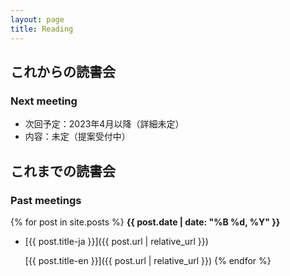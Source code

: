 ```yaml
---
layout: page
title: Reading
---
```


## これからの読書会

### Next meeting

- 次回予定：2023年4月以降（詳細未定）
- 内容：未定（提案受付中）

## これまでの読書会

### Past meetings

{% for post in site.posts %}
**{{ post.date | date: "%B %d, %Y" }}**

- [{{ post.title-ja }}]({{ post.url | relative_url }})

  [{{ post.title-en }}]({{ post.url | relative_url }})
  {% endfor %}
